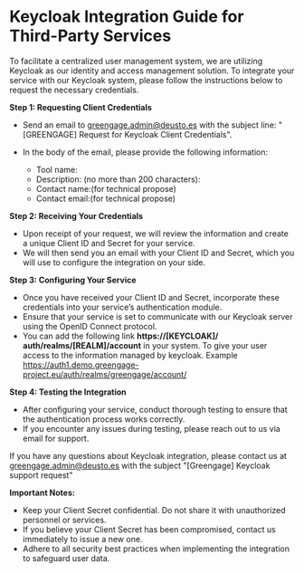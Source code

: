 # Keycloak Integration Guide for Third-Party Services

To facilitate a centralized user management system, we are utilizing Keycloak as our identity and access management solution. To integrate your service with our Keycloak system, please follow the instructions below to request the necessary credentials.

**Step 1: Requesting Client Credentials**

- Send an email to greengage.admin@deusto.es with the subject line: "[GREENGAGE] Request for Keycloak Client Credentials".
- In the body of the email, please provide the following information:

  - Tool name:
  - Description: (no more than 200 characters):
  - Contact name:(for technical propose)
  - Contact email:(for technical propose)

**Step 2: Receiving Your Credentials**

- Upon receipt of your request, we will review the information and create a unique Client ID and Secret for your service.
- We will then send you an email with your Client ID and Secret, which you will use to configure the integration on your side.

**Step 3: Configuring Your Service**

- Once you have received your Client ID and Secret, incorporate these credentials into your service’s authentication module.
- Ensure that your service is set to communicate with our Keycloak server using the OpenID Connect protocol.
- You can add the following link **https://[KEYCLOAK]/
auth/realms/[REALM]/account** in your system. To give your user access to the information managed by keycloak. Example https://auth1.demo.greengage-project.eu/auth/realms/greengage/account/

**Step 4: Testing the Integration**

- After configuring your service, conduct thorough testing to ensure that the authentication process works correctly.
- If you encounter any issues during testing, please reach out to us via email for support.

If you have any questions about Keycloak integration, please contact us at greengage.admin@deusto.es with the subject "[Greengage] Keycloak support request"

**Important Notes:**

- Keep your Client Secret confidential. Do not share it with unauthorized personnel or services.
- If you believe your Client Secret has been compromised, contact us immediately to issue a new one.
- Adhere to all security best practices when implementing the integration to safeguard user data.
